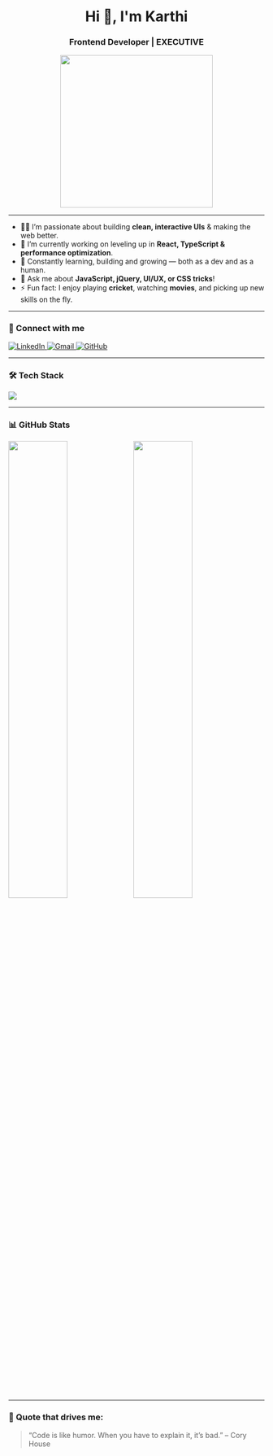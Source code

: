 <h1 align="center">Hi 👋, I'm Karthi</h1>
<h3 align="center">Frontend Developer | EXECUTIVE</h3>

<p align="center">
  <img src="https://media.giphy.com/media/qgQUggAC3Pfv687qPC/giphy.gif" width="300" />
</p>

---

- 👨‍💻 I’m passionate about building **clean, interactive UIs** & making the web better.
- 🔭 I’m currently working on leveling up in **React, TypeScript & performance optimization**.
- 🌱 Constantly learning, building and growing — both as a dev and as a human.
- 💬 Ask me about **JavaScript, jQuery, UI/UX, or CSS tricks**!
- ⚡ Fun fact: I enjoy playing **cricket**, watching **movies**, and picking up new skills on the fly.

---

### 🚀 Connect with me
<p align="left">
  <a href="https://www.linkedin.com/in/karthick-arumugam-610086275/" target="_blank">
    <img alt="LinkedIn" src="https://img.shields.io/badge/LinkedIn-Karthick%20Arumugam-blue?style=flat-square&logo=linkedin">
  </a>
  <a href="mailto:karthickappu1991.06@gmail.com">
    <img alt="Gmail" src="https://img.shields.io/badge/Gmail-karthickappu1991.06@gmail.com-c14438?style=flat-square&logo=gmail&logoColor=white">
  </a>
  <a href="https://github.com/karthi2556">
    <img alt="GitHub" src="https://img.shields.io/badge/GitHub-karthi2556-black?style=flat-square&logo=github">
  </a>
</p>

---

### 🛠️ Tech Stack

<p align="left">
  <img src="https://skillicons.dev/icons?i=html,css,js,jquery,react,bootstrap,git" />
</p>

---

### 📊 GitHub Stats

<p align="left">
  <img src="https://github-readme-stats.vercel.app/api?username=karthi2556&show_icons=true&theme=tokyonight" width="48%" />
  <img src="https://github-readme-stats.vercel.app/api/top-langs/?username=karthi2556&layout=compact&theme=tokyonight" width="48%" />
</p>

---

### 🧠 Quote that drives me:
> “Code is like humor. When you have to explain it, it’s bad.” – Cory House
